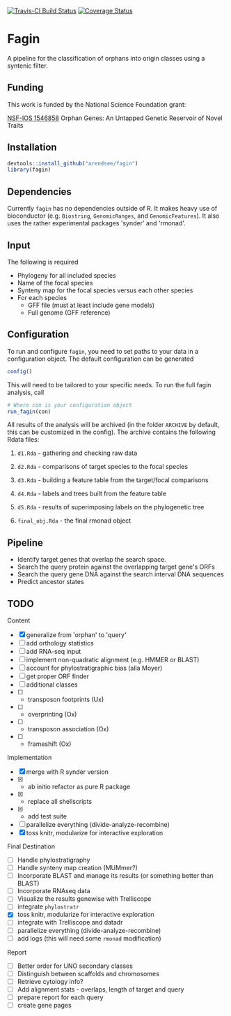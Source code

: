 [![Travis-CI Build Status](https://travis-ci.org/arendsee/fagin.svg?branch=dev)](https://travis-ci.org/arendsee/fagin)
[![Coverage Status](https://img.shields.io/codecov/c/github/arendsee/fagin/master.svg)](https://codecov.io/github/arendsee/fagin?branch=dev)

# Fagin

A pipeline for the classification of orphans into origin classes using a syntenic filter.

## Funding

This work is funded by the National Science Foundation grant:

[NSF-IOS 1546858](https://www.nsf.gov/awardsearch/showAward?AWD_ID=1546858)
Orphan Genes: An Untapped Genetic Reservoir of Novel Traits

## Installation

```R
devtools::install_github("arendsee/fagin")
library(fagin)
```

## Dependencies

Currently `fagin` has no dependencies outside of R. It makes heavy use of
bioconductor (e.g. `Biostring`, `GenomicRanges`, and `GenomicFeatures`). It
also uses the rather experimental packages 'synder' and 'rmonad'.

## Input

The following is required

 - Phylogeny for all included species
 - Name of the focal species
 - Synteny map for the focal species versus each other species
 - For each species
   - GFF file (must at least include gene models)
   - Full genome (GFF reference)

## Configuration

To run and configure `fagin`, you need to set paths to your data in
a configuration object. The default configuration can be generated

```R
config()
```

This will need to be tailored to your specific needs. To run the full fagin analysis, call

```R
# Where con is your configuration object
run_fagin(con)
```

All results of the analysis will be archived (in the folder `ARCHIVE` by
default, this can be customized in the config). The archive contains the
following Rdata files:

 1. `d1.Rda` - gathering and checking raw data

 2. `d2.Rda` - comparisons of target species to the focal species

 3. `d3.Rda` - building a feature table from the target/focal comparisons

 4. `d4.Rda` - labels and trees built from the feature table

 5. `d5.Rda` - results of superimposing labels on the phylogenetic tree

 6. `final_obj.Rda` -  the final rmonad object


## Pipeline

 - Identify target genes that overlap the search space.
 - Search the query protein against the overlapping target gene's ORFs
 - Search the query gene DNA against the search interval DNA sequences
 - Predict ancestor states


## TODO

Content
 - [x] generalize from 'orphan' to 'query'
 - [ ] add orthology statistics
 - [ ] add RNA-seq input
 - [ ] implement non-quadratic alignment (e.g. HMMER or BLAST)
 - [ ] account for phylostratigraphic bias (alla Moyer)
 - [ ] get proper ORF finder
 - [ ] additional classes
 - [ ] * transposon footprints (Ux)
 - [ ] * overprinting (Ox)
 - [ ] * transposon association (Ox)
 - [ ] * frameshift (Ox)

Implementation
 - [x] merge with R synder version
 - [x] * ab initio refactor as pure R package
 - [x] * replace all shellscripts
 - [x] * add test suite
 - [ ] parallelize everything (divide-analyze-recombine)
 - [x] toss knitr, modularize for interactive exploration

Final Destination
 - [ ] Handle phylostratigraphy
 - [ ] Handle synteny map creation (MUMmer?)
 - [ ] Incorporate BLAST and manage its results (or something better than BLAST)
 - [ ] Incorporate RNAseq data
 - [ ] Visualize the results genewise with Trelliscope
 - [ ] integrate `phylostratr`
 - [x] toss knitr, modularize for interactive exploration
 - [ ] integrate with Trelliscope and datadr
 - [ ] parallelize everything (divide-analyze-recombine)
 - [ ] add logs (this will need some `rmonad` modification)

Report
 - [ ] Better order for UNO secondary classes
 - [ ] Distinguish between scaffolds and chromosomes
 - [ ] Retrieve cytology info?
 - [ ] Add alignment stats - overlaps, length of target and query
 - [ ] prepare report for each query
 - [ ] create gene pages
